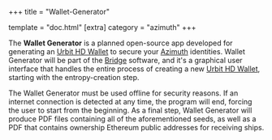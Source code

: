 +++ title = "Wallet-Generator"

template = "doc.html" [extra] category = "azimuth" +++

The **Wallet Generator** is a planned open-source app developed for generating
an [Urbit HD Wallet](../hdwallet) to secure your [Azimuth](../Azimuth)
identities. Wallet Generator will be part of the [Bridge](../bridge) software,
and it's a graphical user interface that handles the entire process of creating
a new [Urbit HD Wallet](../hdwallet), starting with the entropy-creation step.

The Wallet Generator must be used offline for security reasons. If an internet
connection is detected at any time, the program will end, forcing the user to
start from the beginning. As a final step, Wallet Generator will produce PDF
files containing all of the aforementioned seeds, as well as a PDF that contains
ownership Ethereum public addresses for receiving ships.
